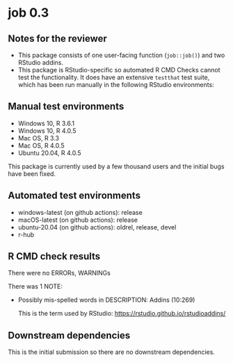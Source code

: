 # job 0.3

## Notes for the reviewer
* This package consists of one user-facing function (`job::job()`) and two RStudio addins.
* This package is RStudio-specific so automated R CMD Checks cannot test the functionality. It does have an extensive `testthat` test suite, which has been run manually in the following RStudio environments:


## Manual test environments
* Windows 10, R 3.6.1
* Windows 10, R 4.0.5
* Mac OS, R 3.3
* Mac OS, R 4.0.5
* Ubuntu 20.04, R 4.0.5

This package is currently used by a few thousand users and the initial bugs have been fixed.


## Automated test environments
* windows-latest (on github actions): release
* macOS-latest (on github actions): release
* ubuntu-20.04 (on github actions): oldrel, release, devel
* r-hub


## R CMD check results
There were no ERRORs, WARNINGs

There was 1 NOTE:

 * Possibly mis-spelled words in DESCRIPTION:
   Addins (10:269)
   
   This is the term used by RStudio: https://rstudio.github.io/rstudioaddins/


## Downstream dependencies
This is the initial submission so there are no downstream dependencies.
